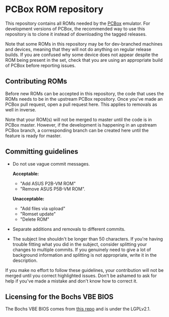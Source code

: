 # PCBox ROM repository

This repository contains all ROMs needed by the [PCBox](https://github.com/PCBox/PCBox) emulator. For development versions of PCBox, the recommended way to use this repository is to clone it instead of downloading the tagged releases.

Note that some ROMs in this repository may be for dev-branched machines and devices, meaning that they will not do anything on regular release builds. If you are confused why some device does not appear despite the ROM being present in the set, check that you are using an appropriate build of PCBox before reporting issues.

## Contributing ROMs
Before new ROMs can be accepted in this repository, the code that uses the ROMs needs to be in the upstream PCBox repository. Once you've made an PCBox pull request, open a pull request here. This applies to removals as well in inverse. 

Note that your ROM(s) will not be merged to master until the code is in PCBox master. However, if the development is happening in an upstream PCBox branch, a corresponding branch can be created here until the feature is ready for master.

## Committing guidelines
- Do not use vague commit messages.

  **Acceptable:**
  - "Add ASUS P2B-VM ROM"
  - "Remove ASUS P5B-VM ROM".

  **Unacceptable:**
  - "Add files via upload"
  - "Romset update"
  - "Delete ROM"

- Separate additions and removals to different commits.
- The subject line shouldn't be longer than 50 characters. If you're having trouble fitting what you did in the subject, consider splitting your changes to multiple commits. If you genuinely need to give a lot of background information and splitting is not appropriate, write it in the description.

If you make no effort to follow these guidelines, your contribution will not be merged until you correct highlighted issues. Don't be ashamed to ask for help if you've made a mistake and don't know how to correct it.

## Licensing for the Bochs VBE BIOS
The Bochs VBE BIOS comes from [this repo](https://github.com/bochs-emu/VGABIOS) and is under the LGPLv2.1.
